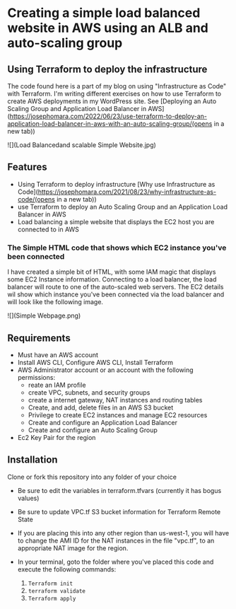 # Creating a simple load balanced website in AWS using an ALB and auto-scaling group

## Using Terraform to deploy the infrastructure
The code found here is a part of my blog on using "Infrastructure as Code" with Terraform.  I'm writing different exercises on how to use Terraform to create AWS deployments in my WordPress site.  See [Deploying an Auto Scaling Group and Application Load Balancer in AWS](https://josephomara.com/2022/06/23/use-terraform-to-deploy-an-application-load-balancer-in-aws-with-an-auto-scaling-group/(opens in a new tab))

![](Load Balancedand scalable Simple Website.jpg)

## Features
* Using Terraform to deploy infrastructure [Why use Infrastructure as Code](https://josephomara.com/2021/08/23/why-infrastructure-as-code/(opens in a new tab))
* use Terraform to deploy an Auto Scaling Group and an Application Load Balancer in AWS
* Load balancing a simple website that displays the EC2 host you are connected to in AWS

### The Simple HTML code that shows which EC2 instance you've been connected
I have created a simple bit of HTML, with some IAM magic that displays some EC2 Instance information.
Connecting to a load balancer, the load balancer will route to one of the auto-scaled 
web servers.  The EC2 details wil show which instance you've been connected via the load balancer and will look like the following image.

![](Simple Webpage.png)
## Requirements

- Must have an AWS account
- Install AWS CLI, Configure AWS CLI, Install Terraform
- AWS Administrator account or an account with the following permissions:
  - reate an IAM profile
  - create VPC, subnets, and security groups
  - create a internet gateway, NAT instances and routing tables
  - Create, and add, delete files in an AWS S3 bucket
  - Privilege to create EC2 instances and manage EC2 resources
  - Create and configure an Application Load Balancer
  - Create and configure an Auto Scaling Group
- Ec2 Key Pair for the region


## Installation
 Clone or fork this repository into any folder of your choice

* Be sure to edit the variables in terraform.tfvars (currently it has bogus values)
* Be sure to update VPC.tf S3 bucket information for Terraform Remote State
* If you are placing this into any other region than us-west-1, you will have to change the AMI ID for the NAT instances in the file "vpc.tf", to an appropriate NAT image for the region.

 
* In your terminal, goto the folder where you've placed this code and execute the following commands:

   1. `Terraform init`
   2. `terraform validate`
   3. `Terraform apply`




